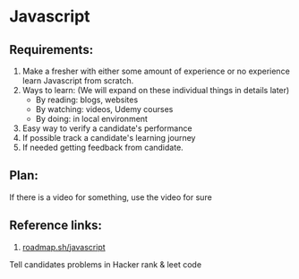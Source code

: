 # Javascript

## Requirements:

1. Make a fresher with either some amount of experience or no experience learn Javascript from scratch.
2. Ways to learn: (We will expand on these individual things in details later)
    - By reading: blogs, websites
    - By watching: videos, Udemy courses
    - By doing: in local environment
3. Easy way to verify a candidate's performance
4. If possible track a candidate's learning journey
5. If needed getting feedback from candidate.

## Plan:

If there is a video for something, use the video for sure

## Reference links:

1. [roadmap.sh/javascript](https://roadmap.sh/javascript)

Tell candidates problems in Hacker rank & leet code